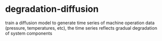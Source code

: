 # degradation-diffusion
train a diffusion model to generate time series of machine operation data (pressure, temperatures, etc), the time series reflects gradual degradation of system components
